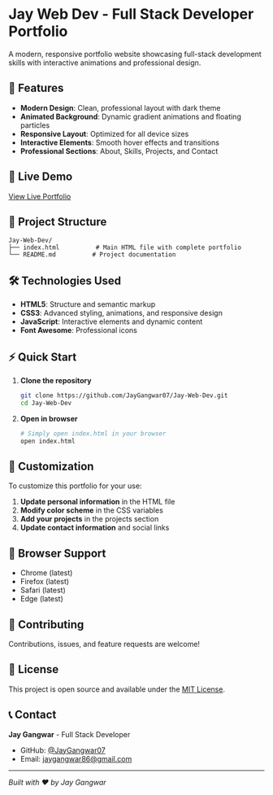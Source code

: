 # Jay Web Dev - Full Stack Developer Portfolio

A modern, responsive portfolio website showcasing full-stack development skills with interactive animations and professional design.

## 🌟 Features

- **Modern Design**: Clean, professional layout with dark theme
- **Animated Background**: Dynamic gradient animations and floating particles
- **Responsive Layout**: Optimized for all device sizes
- **Interactive Elements**: Smooth hover effects and transitions
- **Professional Sections**: About, Skills, Projects, and Contact

## 🚀 Live Demo

[View Live Portfolio](https://jaygangwar07.github.io/Jay-Web-Dev/)

## 📁 Project Structure

```
Jay-Web-Dev/
├── index.html          # Main HTML file with complete portfolio
└── README.md          # Project documentation
```

## 🛠️ Technologies Used

- **HTML5**: Structure and semantic markup
- **CSS3**: Advanced styling, animations, and responsive design
- **JavaScript**: Interactive elements and dynamic content
- **Font Awesome**: Professional icons

## ⚡ Quick Start

1. **Clone the repository**
   ```bash
   git clone https://github.com/JayGangwar07/Jay-Web-Dev.git
   cd Jay-Web-Dev
   ```

2. **Open in browser**
   ```bash
   # Simply open index.html in your browser
   open index.html
   ```

## 🎨 Customization

To customize this portfolio for your use:

1. **Update personal information** in the HTML file
2. **Modify color scheme** in the CSS variables
3. **Add your projects** in the projects section
4. **Update contact information** and social links

## 📱 Browser Support

- Chrome (latest)
- Firefox (latest)
- Safari (latest)
- Edge (latest)

## 🤝 Contributing

Contributions, issues, and feature requests are welcome!

## 📄 License

This project is open source and available under the [MIT License](LICENSE).

## 📞 Contact

**Jay Gangwar** - Full Stack Developer

- GitHub: [@JayGangwar07](https://github.com/JayGangwar07)
- Email: jaygangwar86@gmail.com

---
*Built with ❤️ by Jay Gangwar*